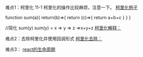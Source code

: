 难点1：柯里化
11-1 柯里化的操作比较麻烦，注意一下。 [柯里化例子](./react_basic/11_高阶函数_函数柯里化/1_高阶函数_函数柯里化.html)

function sum(a){
    return(b)=>{
        return (c)=>{
            return a+b+c
        }
    }
}

//简化 sum(y)
sum(y) = x => y => z =>x+y+z
[柯里化解释：](https://zhuanlan.zhihu.com/p/361398128)

难点2：去除柯里化并使用回调形式
[柯里化去除：](./react_basic/11_高阶函数_函数柯里化/2_不用函数柯里化的实现.html)

难点3： [react的生命周期](./react_basic/12_组件的生命周期/2_react生命周期(旧).png)

